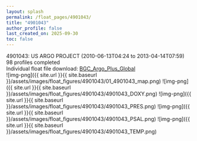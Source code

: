 ```yaml
---
layout: splash
permalink: /float_pages/4901043/
title: "4901043"
author_profile: false
last_created_on: 2025-09-30
toc: false
---
```

 
4901043: US ARGO PROJECT (2010-06-13T04:24 to 2013-04-14T07:59)\
98 profiles completed\
Individual float file download: [BGC_Argo_Plus_Global](https://ftp.soest.hawaii.edu/bgc_argo_plus/Individual_Floats/outliers_removed/4901043_Sprof_processed.nc)\
![img-png]({{ site.url }}{{ site.baseurl }}/assets/images/float_figures/4901043/01_4901043_map.png)
![img-png]({{ site.url }}{{ site.baseurl }}/assets/images/float_figures/4901043/4901043_DOXY.png)
![img-png]({{ site.url }}{{ site.baseurl }}/assets/images/float_figures/4901043/4901043_PRES.png)
![img-png]({{ site.url }}{{ site.baseurl }}/assets/images/float_figures/4901043/4901043_PSAL.png)
![img-png]({{ site.url }}{{ site.baseurl }}/assets/images/float_figures/4901043/4901043_TEMP.png)
